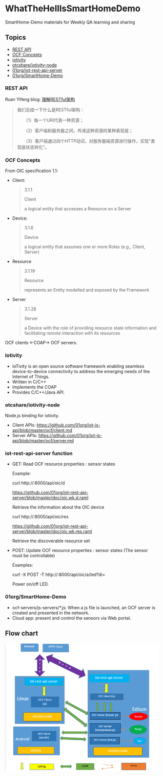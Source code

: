 # WhatTheHellIsSmartHomeDemo
SmartHome-Demo materials for Weekly QA learning and sharing

## Topics
* [REST API](http://www.ruanyifeng.com/blog/2011/09/restful.html)
* [OCF Concepts](https://openconnectivity.org/specs/OIC_Core_Specification_v1.1.1.pdf)
* [iotivity](https://www.iotivity.org/)
* [otcshare/iotivity-node](https://github.com/otcshare/iotivity-node)
* [01org/iot-rest-api-server](https://github.com/01org/iot-rest-api-server)
* [01org/SmartHome-Demo](https://github.com/01org/SmartHome-Demo)

### REST API
Ruan Yifeng blog: [理解RESTful架构](http://www.ruanyifeng.com/blog/2011/09/restful.html)
> 我们总结一下什么是RESTful架构：
>
>　　（1）每一个URI代表一种资源；
>
>　　（2）客户端和服务器之间，传递这种资源的某种表现层；
>
>　　（3）客户端通过四个HTTP动词，对服务器端资源进行操作，实现"表现层状态转化"。

### OCF Concepts
From OIC specification 1.1:
* Client:
  > 3.1.1
  >
  > Client
  >
  > a logical entity that accesses a Resource on a Server

* Device:
  > 3.1.6
  > 
  > Device
  >
  > a logical entity that assumes one or more Roles (e.g., Client, Server)

* Resource
  > 3.1.19
  >
  > Resource
  >
  > represents an Entity modelled and exposed by the Framework

* Server
  > 3.1.28
  >
  > Server
  >
  > a Device with the role of providing resource state information and facilitating remote interaction with its resources

OCF clients <-COAP-> OCF servers.

### Iotivity
* IoTivity is an open source software framework enabling seamless device-to-device connectivity to address the emerging needs of the Internet of Things.
* Written in C/C++
* Implements the COAP
* Provides C/C++/Java API.

### otcshare/iotivity-node
Node.js binding for iotivity.
* Client APIs: https://github.com/01org/iot-js-api/blob/master/ocf/client.md
* Server APIs: https://github.com/01org/iot-js-api/blob/master/ocf/server.md


### iot-rest-api-server function
* GET: Read OCF resource properties : sensor states

  Example:

  curl http://<where iot-rest-api-server is launched>:8000/api/oic/d
  
  https://github.com/01org/iot-rest-api-server/blob/master/doc/oic.wk.d.raml

  Retrieve the information about the OIC device

  curl http://<where iot-rest-api-server is launched>:8000/api/oic/res

  https://github.com/01org/iot-rest-api-server/blob/master/doc/oic.wk.res.raml

  Retrieve the discoverable resource set

* POST: Update OCF resource properties : sensor states (The sensor must be controllable)

  Examples:

  curl -X POST -T <JSON format file> http://<where iot-rest-api-server is launched>:8000/api/oic/a/led?di=<uuid> 

  Power on/off LED.

### 01org/SmartHome-Demo
* ocf-servers/js-servers/*.js: When a js file is launched, an OCF server is created and presented in the network.
* Cloud app: present and control the sensors via Web portal. 

## Flow chart
![](flow.png)
